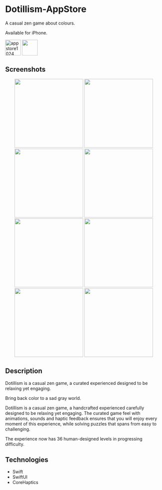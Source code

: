 # Dotillism-AppStore
A casual zen game about colours.

Available for iPhone.

<img height="50" alt="appstore1024" src="https://user-images.githubusercontent.com/55358113/174026809-3b9400e2-713d-4442-909a-4cbb16cffd72.png"> [<img src="https://user-images.githubusercontent.com/55358113/174020637-ca23803f-341c-48ce-b896-1fd4b7423310.svg" height="50">](https://apps.apple.com/it/app/dotillism/id1611775193?l=en)

## Screenshots
<p align="center">
<img width=220 src="https://user-images.githubusercontent.com/55358113/174032240-7194da39-b607-48de-91cd-287274ec8224.mov" /> <img width=220 src="https://user-images.githubusercontent.com/55358113/174028412-9e1aaeda-24b1-48cf-a361-ff24f543751e.png" /> <img width=220 src="https://user-images.githubusercontent.com/55358113/174028511-3b6d7685-798f-4564-acec-4c9868dae595.png" /> <img width=220 src="https://user-images.githubusercontent.com/55358113/174029247-94f4a574-76ce-4516-8d76-9eb089e32ceb.png" /> <img width=220 src="https://user-images.githubusercontent.com/55358113/174029329-0325ce2c-d956-479d-a865-dccd4eb6e0fa.png" /> <img width=220 src="https://user-images.githubusercontent.com/55358113/174029520-f86b3a97-bfec-44c6-9d10-5b460e190d93.png" /> <img width=220 src="https://user-images.githubusercontent.com/55358113/174029645-6edebbed-bd4b-446f-a8b9-f603a208ae4a.png" /> <img width=220 src="https://user-images.githubusercontent.com/55358113/174029753-f4ce18fd-7edb-40ee-9e40-06edf5c6b802.png" />
</p>

## Description
Dotillism is a casual zen game, a curated experienced designed to be relaxing yet engaging.

Bring back color to a sad gray world.

Dotillism is a casual zen game, a handcrafted experienced carefully designed to be relaxing yet engaging.
The curated game feel with animations, sounds and haptic feedback ensures that you will enjoy every moment of
this experience, while solving puzzles that spans from easy to challenging.

The experience now has 36 human-designed levels in progressing difficulty.

## Technologies
- Swift
- SwiftUI
- CoreHaptics
